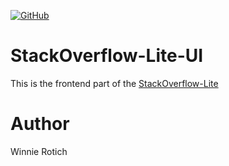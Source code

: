 
[![GitHub](https://img.shields.io/github/license/mashape/apistatus.svg?style=popout)](https://opensource.org/osd)
# StackOverflow-Lite-UI
This is the frontend part of the [StackOverflow-Lite](https://stackoverflowlite12.docs.apiary.io/#)

# Author
Winnie Rotich
